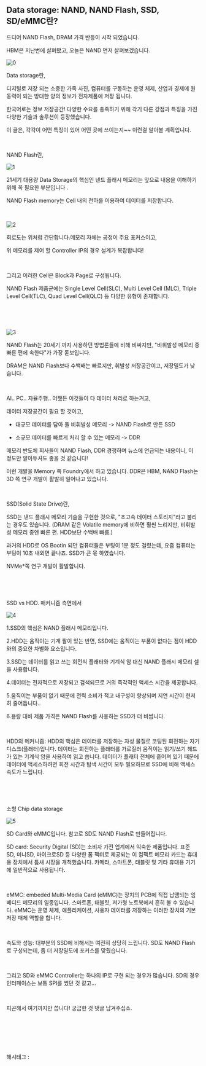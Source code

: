 ## Data storage: NAND, NAND Flash, SSD, SD/eMMC란?

드디어 NAND Flash, DRAM 가격 반등이 시작 되었습니다.

HBM은 지난번에 살펴봤고, 오늘은 NAND 먼저 살펴보겠습니다.

![0](./asset/0.png)

Data storage란,

디지털로 저장 되는 소중한 가족 사진, 컴퓨터를 구동하는 운영 체제, 산업과 경제에 원동력이 되는 방대한 양의 정보가 전자제품에 저장 됩니다.

한국어로는 정보 저장공간! 다양한 수요를 충족하기 위해 각기 다른 강점과 특징을 가진 다양한 기술과 솔루션이 등장했습니다.

이 글은, 각각이 어떤 특징이 있어 어떤 곳에 쓰이는지~~ 이런걸 알아볼 계획입니다.

​

NAND Flash란,

![1](./asset/1.png)

21세기 대용량 Data Storage의 핵심인 낸드 플래시 메모리는 앞으로 내용을 이해하기 위해 꼭 필요한 부분입니다 .

NAND Flash memory는 Cell 내의 전하를 이용하여 데이터를 저장합니다.

​

![2](./asset/2.png)

회로도는 위처럼 간단합니다.메모리 자체는 공정이 주요 포커스이고,

위 메모리를 제어 할 Controller IP의 경우 설계가 복잡합니다!

​

그리고 이러한 Cell은 Block과 Page로 구성됩니다.

NAND Flash 제품군에는 Single Level Cell(SLC), Multi Level Cell (MLC), Triple Level Cell(TLC), Quad Level Cell(QLC) 등 다양한 유형이 존재합니다.

​

​

![3](./asset/3.png)

NAND Flash는 20세기 까지 사용하던 방법론들에 비해 비싸지만, "비휘발성 메모리 중 빠른 편에 속한다"가 가장 돋보입니다.

DRAM은 NAND Flash보다 수백배는 빠르지만, 휘발성 저장공간이고, 저장밀도가 낮습니다.

​

AI.. PC.. 자율주행.. 어쨌든 이것들이 다 데이터 처리로 하는거고,

데이터 저장공간이 필요 할 것이고,

- 대규모 데이터를 담아 둘 비휘발성 메모리 -> NAND Flash로 만든 SSD

- 소규모 데이터를 빠르게 처리 할 수 있는 메모리 -> DDR

메모리 반도체 회사들이 NAND Flash, DDR 경쟁하며 뉴스에 언급되는 내용이니, 이 정도만 알아두셔도 좋을 것 같습니다!

이런 개발을 Memory 쪽 Foundry에서 하고 있습니다. DDR은 HBM, NAND Flash는 3D 쪽 연구 개발이 활발히 일어나고 있습니다.

​

SSD(Solid State Drive)란,

SSD는 낸드 플래시 메모리 기술을 구현한 것으로, "초고속 데이터 스토리지"라고 불리는 경우도 있습니다. (DRAM 같은 Volatile memory에 비하면 훨씬 느리지만, 비휘발성 메모리 중엔 빠른 편. HDD보단 수백배 빠름.)

과거의 HDD로 OS Bootin 되던 컴퓨터들은 부팅이 1분 정도 걸렸는데, 요즘 컴퓨터는 부팅이 10초 내외면 끝나죠. SSD가 큰 몫 하였습니다.

NVMe*쪽 연구 개발이 활발합니다.

​

​

SSD vs HDD. 매커니즘 측면에서

![4](./asset/4.png)

1.SSD의 핵심은 NAND 플래시 메모리입니다.

2.HDD는 움직이는 기계 팔이 있는 반면, SSD에는 움직이는 부품이 없다는 점이 HDD와의 중요한 차별화 요소입니다.

3.SSD는 데이터를 읽고 쓰는 회전식 플래터와 기계식 암 대신 NAND 플래시 메모리 셀을 사용합니다.

4.데이터는 전자적으로 저장되고 검색되므로 거의 즉각적인 액세스 시간을 제공합니다.

5.움직이는 부품이 없기 때문에 전력 소비가 적고 내구성이 향상되며 지연 시간이 현저히 줄어듭니다..

6.용량 대비 제품 가격은 NAND Flash를 사용하는 SSD가 더 비쌉니다.

​

HDD의 메커니즘: HDD의 핵심은 데이터를 저장하는 자성 물질로 코팅된 회전하는 자기 디스크(플래터)입니다. 데이터는 회전하는 플래터를 가로질러 움직이는 읽기/쓰기 헤드가 있는 기계식 암을 사용하여 읽고 씁니다. 데이터가 플래터 전체에 흩어져 있기 때문에 데이터에 액세스하려면 회전 시간과 탐색 시간이 모두 필요하므로 SSD에 비해 액세스 속도가 느립니다.

​

​

소형 Chip data storage

![5](./asset/5.png)

SD Card와 eMMC입니다. 참고로 SD도 NAND Flash로 만들어집니다.

SD card: Security Digital (SD)는 소비자 가전 업계에서 익숙한 제품입니다. 표준 SD, 미니SD, 마이크로SD 등 다양한 폼 팩터로 제공되는 이 컴팩트 메모리 카드는 휴대용 장치에서 틈새 시장을 개척했습니다. 카메라, 스마트폰, 태블릿 및 기타 휴대용 기기에 일반적으로 사용됩니다.

​

eMMC: embeded Multi-Media Card (eMMC)는 장치의 PCB에 직접 납땜되는 임베디드 메모리의 일종입니다. 스마트폰, 태블릿, 저가형 노트북에서 흔히 볼 수 있습니다. eMMC는 운영 체제, 애플리케이션, 사용자 데이터를 저장하는 이러한 장치의 기본 저장 매체 역할을 합니다.

​

속도와 성능: 대부분의 SSD에 비해서는 여전히 상당히 느립니다. SD도 NAND Flash로 구성되는데, 좀 더 저장밀도에 포커스를 맞췄습니다.

​

그리고 SD와 eMMC Controller는 하나의 IP로 구현 되는 경우가 많습니다. SD의 경우 인터페이스는 보통 SPI를 썼던 것 같고...

​

피곤해서 여기까지만 씁니다! 궁금한 것 댓글 남겨주십쇼.

​

​

​

 해시태그 : 